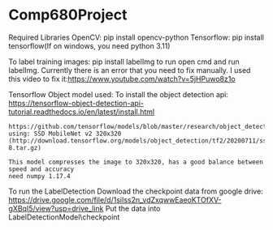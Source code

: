 # Comp680Project

Required Libraries
    OpenCV: pip install opencv-python
    Tensorflow: pip install tensorflow(If on windows, you need python 3.11)

To label training images:
    pip install labelImg
    to run open cmd and run labelImg. Currently there is an error that you need to fix manually. I used this video to fix it:https://www.youtube.com/watch?v=5jHPuwo8z1o

Tensorflow Object model used:
    To install the object detection api: https://tensorflow-object-detection-api-tutorial.readthedocs.io/en/latest/install.html

    https://github.com/tensorflow/models/blob/master/research/object_detection/g3doc/tf2_detection_zoo.md
    using: SSD MobileNet v2 320x320 (http://download.tensorflow.org/models/object_detection/tf2/20200711/ssd_mobilenet_v2_320x320_coco17_tpu-8.tar.gz)

    This model compresses the image to 320x320, has a good balance between speed and accuracy
    need numpy 1.17.4

To run the LabelDetection
    Download the checkpoint data from google drive: https://drive.google.com/file/d/1siIss2n_vdZxqwwEaeoKTOfXV-gXBqI5/view?usp=drive_link
    Put the data into LabelDetectionModel\checkpoint
    